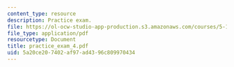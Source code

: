 ```yaml
---
content_type: resource
description: Practice exam.
file: https://ol-ocw-studio-app-production.s3.amazonaws.com/courses/5-13-organic-chemistry-ii-fall-2006/5a20ce207402af97ad4396c809970434_practice_exam_4.pdf
file_type: application/pdf
resourcetype: Document
title: practice_exam_4.pdf
uid: 5a20ce20-7402-af97-ad43-96c809970434
---
```

